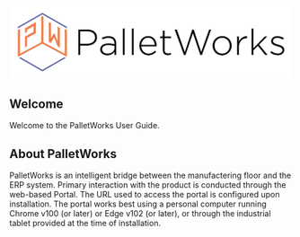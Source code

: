 ![](index_images/PalletWorks_Logo_Long.jpg)

## Welcome

Welcome to the PalletWorks User Guide. 

## About PalletWorks

PalletWorks is an intelligent bridge between the manufactering floor and the ERP system. Primary interaction with the product is conducted through the web-based Portal. The URL used to access the portal is configured upon installation. The portal works best using a personal computer running Chrome v100 (or later) or Edge v102 (or later), or through the industrial tablet provided at the time of installation.
